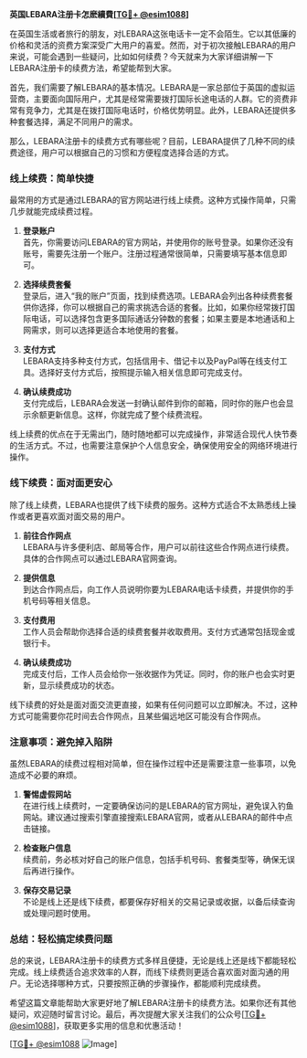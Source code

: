 **英国LEBARA注册卡怎麽續費[[TG💪+ @esim1088](https://t.me/s/esim1088)]**

在英国生活或者旅行的朋友，对LEBARA这张电话卡一定不会陌生。它以其低廉的价格和灵活的资费方案深受广大用户的喜爱。然而，对于初次接触LEBARA的用户来说，可能会遇到一些疑问，比如如何续费？今天就来为大家详细讲解一下LEBARA注册卡的续费方法，希望能帮到大家。

首先，我们需要了解LEBARA的基本情况。LEBARA是一家总部位于英国的虚拟运营商，主要面向国际用户，尤其是经常需要拨打国际长途电话的人群。它的资费非常有竞争力，尤其是在拨打国际电话时，价格优势明显。此外，LEBARA还提供多种套餐选择，满足不同用户的需求。

那么，LEBARA注册卡的续费方式有哪些呢？目前，LEBARA提供了几种不同的续费途径，用户可以根据自己的习惯和方便程度选择合适的方式。

### **线上续费：简单快捷**
最常用的方式是通过LEBARA的官方网站进行线上续费。这种方式操作简单，只需几步就能完成续费过程。

1. **登录账户**  
   首先，你需要访问LEBARA的官方网站，并使用你的账号登录。如果你还没有账号，需要先注册一个账户。注册过程通常很简单，只需要填写基本信息即可。

2. **选择续费套餐**  
   登录后，进入“我的账户”页面，找到续费选项。LEBARA会列出各种续费套餐供你选择，你可以根据自己的需求挑选合适的套餐。比如，如果你经常拨打国际电话，可以选择包含更多国际通话分钟数的套餐；如果主要是本地通话和上网需求，则可以选择更适合本地使用的套餐。

3. **支付方式**  
   LEBARA支持多种支付方式，包括信用卡、借记卡以及PayPal等在线支付工具。选择好支付方式后，按照提示输入相关信息即可完成支付。

4. **确认续费成功**  
   支付完成后，LEBARA会发送一封确认邮件到你的邮箱，同时你的账户也会显示余额更新信息。这样，你就完成了整个续费流程。

线上续费的优点在于无需出门，随时随地都可以完成操作，非常适合现代人快节奏的生活方式。不过，也需要注意保护个人信息安全，确保使用安全的网络环境进行操作。

### **线下续费：面对面更安心**
除了线上续费，LEBARA也提供了线下续费的服务。这种方式适合不太熟悉线上操作或者更喜欢面对面交易的用户。

1. **前往合作网点**  
   LEBARA与许多便利店、邮局等合作，用户可以前往这些合作网点进行续费。具体的合作网点可以通过LEBARA官网查询。

2. **提供信息**  
   到达合作网点后，向工作人员说明你要为LEBARA电话卡续费，并提供你的手机号码等相关信息。

3. **支付费用**  
   工作人员会帮助你选择合适的续费套餐并收取费用。支付方式通常包括现金或银行卡。

4. **确认续费成功**  
   完成支付后，工作人员会给你一张收据作为凭证。同时，你的账户也会实时更新，显示续费成功的状态。

线下续费的好处是面对面交流更直接，如果有任何问题可以立即解决。不过，这种方式可能需要你花时间去合作网点，且某些偏远地区可能没有合作网点。

### **注意事项：避免掉入陷阱**
虽然LEBARA的续费过程相对简单，但在操作过程中还是需要注意一些事项，以免造成不必要的麻烦。

1. **警惕虚假网站**  
   在进行线上续费时，一定要确保访问的是LEBARA的官方网址，避免误入钓鱼网站。建议通过搜索引擎直接搜索LEBARA官网，或者从LEBARA的邮件中点击链接。

2. **检查账户信息**  
   续费前，务必核对好自己的账户信息，包括手机号码、套餐类型等，确保无误后再进行操作。

3. **保存交易记录**  
   不论是线上还是线下续费，都要保存好相关的交易记录或收据，以备后续查询或处理问题时使用。

### **总结：轻松搞定续费问题**
总的来说，LEBARA注册卡的续费方式多样且便捷，无论是线上还是线下都能轻松完成。线上续费适合追求效率的人群，而线下续费则更适合喜欢面对面沟通的用户。无论选择哪种方式，只要按照正确的步骤操作，都能顺利完成续费。

希望这篇文章能帮助大家更好地了解LEBARA注册卡的续费方法。如果你还有其他疑问，欢迎随时留言讨论。最后，再次提醒大家关注我们的公众号[[TG💪+ @esim1088](https://t.me/s/esim1088)]，获取更多实用的信息和优惠活动！

[[TG💪+ @esim1088](https://t.me/s/esim1088) ![Image](https://i.postimg.cc/4NQfJmqS/Snipaste-2025-05-13-00-14-12.png)]